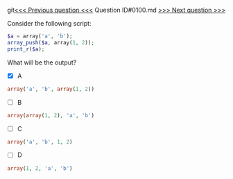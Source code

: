 git[<<< Previous question <<<](0099.md)  Question ID#0100.md  [>>> Next question >>>](0101.md) 

Consider the following script:
```php
$a = array('a', 'b'); 
array_push($a, array(1, 2)); 
print_r($a);
```
What will be the output?

- [x] A
```php
array('a', 'b', array(1, 2))
```

- [ ] B
```php
array(array(1, 2), 'a', 'b')
```

- [ ] C
```php
array('a', 'b', 1, 2)
```

- [ ] D
```php
array(1, 2, 'a', 'b')
```

